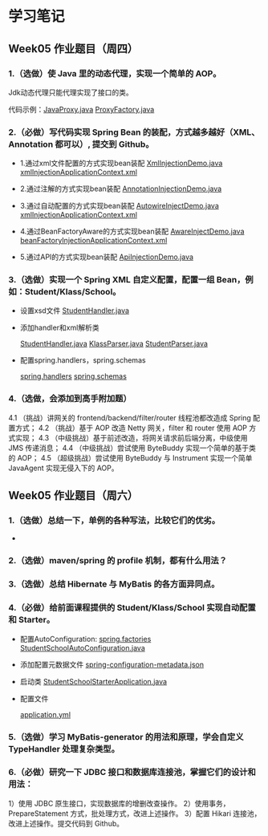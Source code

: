 # 学习笔记

## Week05 作业题目（周四）

### 1.（选做）使 Java 里的动态代理，实现一个简单的 AOP。

Jdk动态代理只能代理实现了接口的类。

代码示例：[JavaProxy.java](../spring-demo/src/main/java/com/wkk/lean/java/springdemo/work01/JavaProxy.java)   [ProxyFactory.java](..//spring-demo/src/main/java/com/wkk/lean/java/springdemo/work01/ProxyFactory.java)

### 2.（必做）写代码实现 Spring Bean 的装配，方式越多越好（XML、Annotation 都可以）, 提交到 Github。

* 1.通过xml文件配置的方式实现bean装配
  [XmlInjectionDemo.java](../spring-demo/src/main/javacom/wkk/lean/java/springdemo/work02/XmlInjectionDemo.java)
  [xmlInjectionApplicationContext.xml](../spring-demo/src/main/resources/xmlInjectionApplicationContext.xml)

* 2.通过注解的方式实现bean装配
  [AnnotationInjectionDemo.java](../spring-demo/src/main/javacom/wkk/lean/java/springdemo/work02/AnnotationInjectionDemo.java)

* 3.通过自动配置的方式实现bean装配
  [AutowireInjectDemo.java](../spring-demo/src/main/javacom/wkk/lean/java/springdemo/work02/AutowireInjectDemo.java)
  [xmlInjectionApplicationContext.xml](../spring-demo/src/main/resources/xmlInjectionApplicationContext.xml)

* 4.通过BeanFactoryAware的方式实现bean装配
  [AwareInjectDemo.java](../spring-demo/src/main/javacom/wkk/lean/java/springdemo/work02/AwareInjectDemo.java)
  [beanFactoryInjectionApplicationContext.xml](../spring-demo/src/main/resources/beanFactoryInjectionApplicationContext.xml)

* 5.通过API的方式实现bean装配
  [ApiInjectionDemo.java](../spring-demo/src/main/javacom/wkk/lean/java/springdemo/work02/ApiInjectionDemo.java)

### 3.（选做）实现一个 Spring XML 自定义配置，配置一组 Bean，例如：Student/Klass/School。

* 设置xsd文件 [StudentHandler.java](../spring-demo/src/main/resources/META-INF/namespace/student.xsd)

* 添加handler和xml解析类

  [StudentHandler.java](../spring-demo/src/main/javacom/wkk/lean/java/springdemo/work03/handler/StudentHandler.java)  [KlassParser.java](../spring-demo/src/main/javacom/wkk/lean/java/springdemo/work03/parser/KlassParser.java)  [StudentParser.java](../spring-demo/src/main/javacom/wkk/lean/java/springdemo/work03/parser/StudentParser.java)

* 配置spring.handlers，spring.schemas

  [spring.handlers](../spring-demo/src/main/resources/META-INF/spring.handlers)  [spring.schemas](../spring-demo/src/main/resources/META-INF/spring.schemas)

### 4.（选做，会添加到高手附加题）

4.1 （挑战）讲网关的 frontend/backend/filter/router 线程池都改造成 Spring 配置方式；
4.2 （挑战）基于 AOP 改造 Netty 网关，filter 和 router 使用 AOP 方式实现；
4.3 （中级挑战）基于前述改造，将网关请求前后端分离，中级使用 JMS 传递消息；
4.4 （中级挑战）尝试使用 ByteBuddy 实现一个简单的基于类的 AOP；
4.5 （超级挑战）尝试使用 ByteBuddy 与 Instrument 实现一个简单 JavaAgent 实现无侵入下的 AOP。

## Week05 作业题目（周六）

### 1.（选做）总结一下，单例的各种写法，比较它们的优劣。

* 
### 2.（选做）maven/spring 的 profile 机制，都有什么用法？

### 3.（选做）总结 Hibernate 与 MyBatis 的各方面异同点。

### 4.（必做）给前面课程提供的 Student/Klass/School 实现自动配置和 Starter。

* 配置AutoConfiguration: [spring.factories](../student-school-starter/src/main/resources/META-INF/spring.factories) [StudentSchoolAutoConfiguration.java](../student-school-starter/src/main/java/com/wkk/lean/java/studentschoolstarter/entity/StudentSchoolAutoConfiguration.java)

* 添加配置元数据文件
  [spring-configuration-metadata.json](../student-school-starter/src/main/resources/META-INF/spring-configuration-metadata.json)

* 启动类
  [StudentSchoolStarterApplication.java](../spring-demo/src/main/java/com/wkk/lean/java/springdemo/work04/StudentSchoolStarterApplication.java)

* 配置文件

  [application.yml](../spring-demo/src/main/resources/application.yml)

### 5.（选做）学习 MyBatis-generator 的用法和原理，学会自定义 TypeHandler 处理复杂类型。

### 6.（必做）研究一下 JDBC 接口和数据库连接池，掌握它们的设计和用法：

1）使用 JDBC 原生接口，实现数据库的增删改查操作。
2）使用事务，PrepareStatement 方式，批处理方式，改进上述操作。
3）配置 Hikari 连接池，改进上述操作。提交代码到 Github。